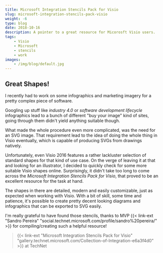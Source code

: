 ```yaml
---
title: Microsoft Integration Stencils Pack for Visio
slug: microsoft-integration-stencils-pack-visio
weight: -6
type: blog
date: 2018-10-16
description: A pointer to a great resource for Micorosft Visio users.
tags:
    - Visio
    - Microsoft
    - stencils
    - work
images:
    - /img/blog/default.jpg
---
```


## Great Shapes!

I recently had to work on some infographics and marketing imagery for a pretty complex piece of software.

Googling up stuff like _industry 4.0_ or _software development lifecycle_ infographics lead to a bunch of different "buy your image" kind of sites, going through them didn't yield anything suitable though.

What made the whole procedure even more complicated, was the need for an SVG image. That requirement lead to the idea of doing the whole thing in Visio eventually, which is capable of producing SVGs from drawings natively.

Unfortunately, even Visio 2016 features a rather lackluster selection of standard shapes for that kind of use case. On the verge of leaving it at that and looking for an illustrator, I decided to quickly check for some more suitable Visio shapes online. Surprisingly, it didn't take too long to come across the _Microsoft Integration Stencils Pack for Visio_, that proved to be an excellent resource for the task at hand.

The shapes in there are detailed, modern and easily customizable, just as expected when working with Visio. With a bit of skill, some time and patience, it's possible to create pretty decent looking diagrams and infographics that can be exported to SVG easily.

I'm really grateful to have found those stencils, thanks to MVP {{< link-ext "Sandro Pereira" "social.technet.microsoft.com/profile/sandro%20pereira/" >}} for compiling/creating such a helpful resource!

> {{< link-ext "Microsoft Integration Stencils Pack for Visio" "gallery.technet.microsoft.com/Collection-of-Integration-e6a3f4d0" >}} at TechNet
